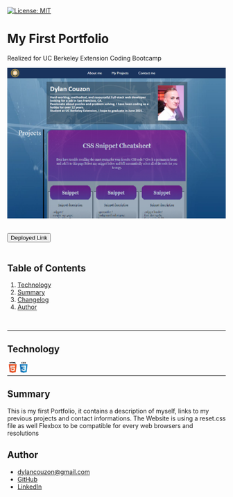 [![License: MIT](https://img.shields.io/badge/License-MIT-yellow.svg)](https://opensource.org/licenses/MIT)<br>

# My First Portfolio
Realized for UC Berkeley Extension Coding Bootcamp

![Site](./assets/images/screenshot.png)

<br>
<form action="https://dylancouzon.github.io/Portfolio-1/" method="get" target="_blank"><button type="submit">Deployed Link</button></form>
<br>

## Table of Contents

1. [Technology](#technology)
2. [Summary](#Summary)
3. [Changelog](#Changelog)
3. [Author](#Author)
<br>
<hr>

## Technology
<img align="left" alt="HTML" width="25x" src="https://raw.githubusercontent.com/github/explore/80688e429a7d4ef2fca1e82350fe8e3517d3494d/topics/html/html.png"/> &nbsp;
<img align="left" alt="JavaScript" width="25x" src="https://raw.githubusercontent.com/github/explore/80688e429a7d4ef2fca1e82350fe8e3517d3494d/topics/css/css.png"/> &nbsp;
<br>
<hr>

## Summary 
This is my first Portfolio, it contains a description of myself, links to my previous projects and contact informations.
The Website is using a reset.css file as well Flexbox to be compatible for every web browsers and resolutions



## Author
- [dylancouzon@gmail.com](mailto:dylancouzon@gmail.com)
- [GitHub](https://github.com/Dylancouzon)
- [LinkedIn](https://www.linkedin.com/in/dcouzon/)
